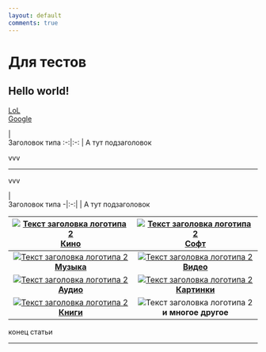 ```yaml
---
layout: default
comments: true
---
```


# Для тестов
## Hello world!
[LoL](/beta)  
[Google](http://google.com)

|<img width="1024px" height="0px" />Заголовок типа
:-:|:-:
| А тут подзаголовок

vvv

***

vvv

|<img width="1024px" height="0px" />Заголовок типа
-|:-:|
| А тут подзаголовок

[![][logo]<br>**Кино**](./kino.md) | [![][logo]<br>**Софт**](./soft.md)
:---:|:---:
[![][logo]<br>**Музыка**](./music.md)| [![][logo]<br>**Видео**](./video.md)
[![][logo]<br>**Аудио**](./audio.md) | [![][logo]<br>**Картинки**](./images.md) 
[![][logo]<br>**Книги**](./books.md)<br><img width="600/"> | ![][logo]<br>**и многое другое**<br><img width="600/">

[logo]: https://github.com/adam-p/markdown-here/raw/master/src/common/images/icon48.png "Текст заголовка логотипа 2"


конец статьи

***


